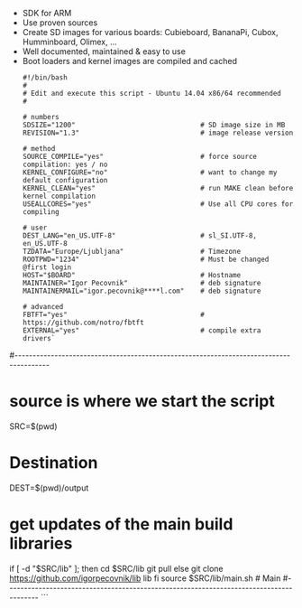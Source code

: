 

- SDK for ARM 
- Use proven sources
- Create SD images for various boards: Cubieboard, BananaPi, Cubox, Humminboard, Olimex, ...
- Well documented, maintained & easy to use
- Boot loaders and kernel images are compiled and cached 
    ```shell
	#!/bin/bash
	# 
	# Edit and execute this script - Ubuntu 14.04 x86/64 recommended
	#
	
	# numbers
    SDSIZE="1200"								# SD image size in MB
    REVISION="1.3"								# image release version
    
    # method
    SOURCE_COMPILE="yes"						# force source compilation: yes / no
    KERNEL_CONFIGURE="no"						# want to change my default configuration
    KERNEL_CLEAN="yes"							# run MAKE clean before kernel compilation
    USEALLCORES="yes"							# Use all CPU cores for compiling
    
    # user 
    DEST_LANG="en_US.UTF-8" 	 				# sl_SI.UTF-8, en_US.UTF-8
    TZDATA="Europe/Ljubljana" 					# Timezone
    ROOTPWD="1234"   		  					# Must be changed @first login
    HOST="$BOARD"						 		# Hostname
    MAINTAINER="Igor Pecovnik"					# deb signature
    MAINTAINERMAIL="igor.pecovnik@****l.com"	# deb signature
    
    # advanced
    FBTFT="yes"									# https://github.com/notro/fbtft 
    EXTERNAL="yes"								# compile extra drivers`

#---------------------------------------------------------------------------------------

# source is where we start the script
SRC=$(pwd)

# Destination
DEST=$(pwd)/output                      		      	

# get updates of the main build libraries
if [ -d "$SRC/lib" ]; then
	cd $SRC/lib
	git pull 
else
	git clone https://github.com/igorpecovnik/lib lib
fi
source $SRC/lib/main.sh # Main
#---------------------------------------------------------------------------------------
    ```
